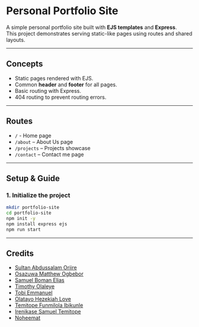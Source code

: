 # Personal Portfolio Site

A simple personal portfolio site built with **EJS templates** and **Express**.  
This project demonstrates serving static-like pages using routes and shared layouts.

---

## Concepts
- Static pages rendered with EJS.
- Common **header** and **footer** for all pages.
- Basic routing with Express.
- 404 routing to prevent routing errors.

---

## Routes
- `/` - Home page
- `/about` – About Us page
- `/projects` – Projects showcase
- `/contact` – Contact me page

---

## Setup & Guide

### 1. Initialize the project
```bash
mkdir portfolio-site
cd portfolio-site
npm init -y
npm install express ejs
npm run start
```

---

## Credits

- [Sultan Abdussalam Oriire](https://github.com/Abdussalam-Sultan) 
- [Osazuwa Matthew Ogbebor](https://github.com/osazuwamatthewogbebor) 
- [Samuel Boman Elias](https://github.com/Samuelboman)
- [Timothy Olaleye](https://github.com/Folarex10)
- [Tobi Emmanuel](https://github.com/Thobiy)
- [Olatayo Hezekiah Love](https://github.com/Olatayo-ife)
- [Temitope Funmilola Ibikunle](https://github.com/Temmyibk)
- [Irenikase Samuel Temitope](https://github.com/samuelire)
- [Noheemat](https://github.com/Tomzyglamstore)







